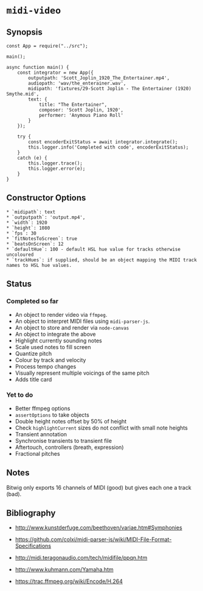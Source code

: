 # `midi-video`

## Synopsis

    const App = require("../src");

    main();

    async function main() {
        const integrator = new App({
            outputpath: 'Scott_Joplin_1920_The_Entertainer.mp4',
            audiopath: 'wav/the_enterainer.wav',
            midipath: 'fixtures/29-Scott Joplin - The Entertainer (1920) Smythe.mid',
            text: {
                title: "The Entertainer",
                composer: 'Scott Joplin, 1920',
                performer: 'Anymous Piano Roll'
            }
        });

        try {
            const encoderExitStatus = await integrator.integrate();
            this.logger.info('Completed with code', encoderExitStatus);
        }
        catch (e) {
            this.logger.trace();
            this.logger.error(e);
        }
    }

## Constructor Options

    * `midipath`: text
    * `outputpath`: 'output.mp4',
    * `width`: 1920
    * `height`: 1080
    * `fps`: 30
    * `fitNotesToScreen`: true
    * `beatsOnScreen`: 12
    * `defaultHue`: 100 - default HSL hue value for tracks otherwise uncoloured
    * `trackHues`: if supplied, should be an object mapping the MIDI track names to HSL hue values.

## Status

### Completed so far

* An object to render video via `ffmpeg`.
* An object to interpret  MIDI files using `midi-parser-js`.
* An object to store and render via `node-canvas`
* An object to integrate the above
* Highlight currently sounding notes
* Scale used notes to fill screen
* Quantize pitch
* Colour by track and velocity
* Process tempo changes
* Visually represent multiple voicings of the same pitch
* Adds title card

### Yet to do

* Better ffmpeg options
* `assertOptions` to take objects
* Double height notes offset by 50% of height
* Check `highlightCurrent` sizes do not conflict with small note heights
* Transient annotation
* Synchronise transients to transient file
* Aftertouch, controllers (breath, expression)
* Fractional pitches

## Notes

Bitwig only exports 16 channels of MIDI (good) but gives each one a track (bad).

## Bibliography

* http://www.kunstderfuge.com/beethoven/variae.htm#Symphonies

* https://github.com/colxi/midi-parser-js/wiki/MIDI-File-Format-Specifications
  
* http://midi.teragonaudio.com/tech/midifile/ppqn.htm

* http://www.kuhmann.com/Yamaha.htm

* https://trac.ffmpeg.org/wiki/Encode/H.264
